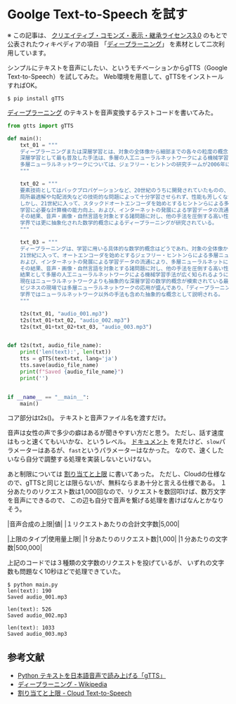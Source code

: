 # Goolge Text-to-Speech を試す

※ この記事は、
[クリエイティブ・コモンズ・表示・継承ライセンス3.0](http://creativecommons.org/licenses/by-sa/3.0/)
のもとで公表されたウィキペディアの項目
「[ディープラーニング](https://ja.wikipedia.org/wiki/%E3%83%87%E3%82%A3%E3%83%BC%E3%83%97%E3%83%A9%E3%83%BC%E3%83%8B%E3%83%B3%E3%82%B0)」
を素材として二次利用しています。

シンプルにテキストを音声にしたい、というモチベーションからgTTS（Google Text-to-Speech）を試してみた。
Web環境を用意して、gTTSをインストールすればOK。

```shell
$ pip install gTTS
```

[ディープラーニング](https://ja.wikipedia.org/wiki/%E3%83%87%E3%82%A3%E3%83%BC%E3%83%97%E3%83%A9%E3%83%BC%E3%83%8B%E3%83%B3%E3%82%B0)
のテキストを音声変換するテストコードを書いてみた。

```python
from gtts import gTTS

def main():
	txt_01 = """
	ディープラーニングまたは深層学習とは、対象の全体像から細部までの各々の粒度の概念を階層構造として関連させて学習する手法のことである。
	深層学習として最も普及した手法は、多層の人工ニューラルネットワークによる機械学習手法である。
	多層ニューラルネットワークについては、ジェフリー・ヒントンの研究チームが2006年に考案したスタックドオートエンコーダが直接の起源となった。
	"""

	txt_02 = """
	要素技術としてはバックプロパゲーションなど、20世紀のうちに開発されていたものの、4層以上の深層ニューラルネットについて、
	局所最適解や勾配消失などの技術的な問題によって十分学習させられず、性能も芳しくなかった。
	しかし、21世紀に入って、スタックドオートエンコーダを始めとするヒントンらによる多層ニューラルネットワークの学習の研究や、
	学習に必要な計算機の能力向上、および、インターネットの発展による学習データの流通により、十分に学習させられるようになった。
	その結果、音声・画像・自然言語を対象とする諸問題に対し、他の手法を圧倒する高い性能を示し、2010年代に普及した。
	学界では更に抽象化された数学的概念によるディープラーニングが研究されている。
	"""

	txt_03 = """
	ディープラーニングは、学習に用いる具体的な数学的概念はどうであれ、対象の全体像から細部までの各々の粒度の概念を階層構造として関連させて学習する手法を指す。
	21世紀に入って、オートエンコーダを始めとするジェフリー・ヒントンらによる多層ニューラルネットワークによる学習の研究や、学習に必要な計算機の能力向上、
	および、インターネットの発展による学習データの流通により、多層ニューラルネットによる手法が最初に確立された。
	その結果、音声・画像・自然言語を対象とする諸問題に対し、他の手法を圧倒する高い性能を示し、2010年代に普及した。
	結果として多層の人工ニューラルネットワークによる機械学習手法が広く知られるようになったが、ニューラルネットワーク以外でも深層学習は構成可能であり、
	現在はニューラルネットワークよりも抽象的な深層学習の数学的概念が模索されている最中にある。
	ビジネスの現場では多層ニューラルネットワークの応用が盛んであり、「ディープラーニング=ニューラルネットワーク」などと解釈される事が多いが、
	学界ではニューラルネットワーク以外の手法も含めた抽象的な概念として説明される。
	"""

	t2s(txt_01, "audio_001.mp3")
	t2s(txt_01+txt_02, "audio_002.mp3")
	t2s(txt_01+txt_02+txt_03, "audio_003.mp3")


def t2s(txt, audio_file_name):
	print('len(text):', len(txt))
	tts = gTTS(text=txt, lang='ja')
	tts.save(audio_file_name)
	print(f"Saved {audio_file_name}")
	print('')


if __name__ == "__main__":
	main()
```

コア部分はt2s()。
テキストと音声ファイル名を渡すだけ。

音声は女性の声で多少の癖はあるが聞きやすい方だと思う。
ただし、話す速度はもっと速くてもいいかな、というレベル。
[ドキュメント](https://gtts.readthedocs.io/en/latest/module.html)
を見たけど、`slow`パラメーターはあるが、`fast`というパラメーターはなかった。
なので、速くしたいなら自分で調整する処理を実装しないといけない。

あと制限については
[割り当てと上限](https://cloud.google.com/text-to-speech/quotas)
に書いてあった。
ただし、Cloudの仕様なので、gTTSと同じとは限らないが、無料ならまあ十分と言える仕様である。
１分あたりのリクエスト数は1,000回なので、リクエストを数回叩けば、数万文字を音声にできるので、
この辺も自分で音声を繋げる処理を書けばなんとかなりそう。

|音声合成の上限|値|
|１リクエストあたりの合計文字数|5,000|

|上限のタイプ|使用量上限|
|1 分あたりのリクエスト数|1,000|
|1 分あたりの文字数|500,000|

上記のコードでは３種類の文字数のリクエストを投げているが、
いずれの文字数も問題なく10秒ほどで処理できていた。

```shell
$ python main.py 
len(text): 190
Saved audio_001.mp3

len(text): 526
Saved audio_002.mp3

len(text): 1033
Saved audio_003.mp3
```

## 参考文献
- [Python テキストを日本語音声で読み上げる「gTTS」](https://hk29.hatenablog.jp/entry/2020/01/27/000230)
- [ディープラーニング - Wikipedia](https://ja.wikipedia.org/wiki/%E3%83%87%E3%82%A3%E3%83%BC%E3%83%97%E3%83%A9%E3%83%BC%E3%83%8B%E3%83%B3%E3%82%B0)
- [割り当てと上限 - Cloud Text-to-Speech](https://cloud.google.com/text-to-speech/quotas)


